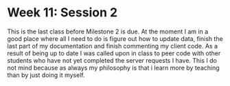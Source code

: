 # Week 11: Session 2

This is the last class before Milestone 2 is due. At the moment I am in a good place where all I need to do is figure out how to update data, finish the last part of my documentation and finish commenting my client code. As a result of being up to date I was called upon in class to peer code with other students who have not yet completed the server requests I have. This I do not mind because as always my philosophy is that i learn more by teaching than by just doing it myself.